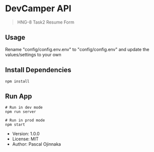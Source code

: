 # DevCamper API

> HNG-8 Task2 Resume Form

## Usage

Rename "config/config.env.env" to "config/config.env" and update the values/settings to your own

## Install Dependencies

```
npm install
```

## Run App

```
# Run in dev mode
npm run server

# Run in prod mode
npm start
```

- Version: 1.0.0
- License: MIT
- Author: Pascal Ojinnaka
